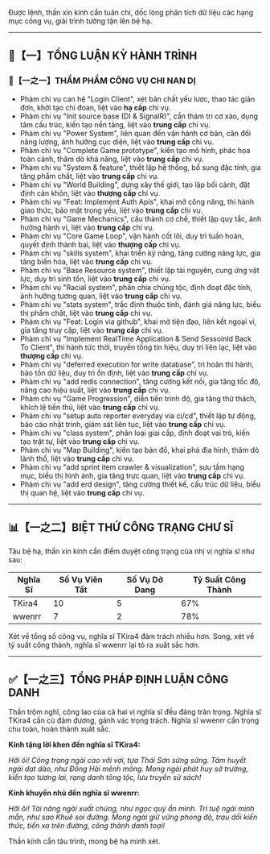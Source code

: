 Được lệnh, thần xin kính cẩn tuân chỉ, dốc lòng phân tích dữ liệu các hạng mục công vụ, giải trình tường tận lên bệ hạ.

---

## 🧾【一】TỔNG LUẬN KỲ HÀNH TRÌNH

### 🧠【一之一】THẨM PHẨM CÔNG VỤ CHI NAN DỊ

- Phàm chi vụ can hệ "Login Client", xét bản chất yếu lược, thao tác giản đơn, khởi tạo chi đoan, liệt vào **hạ cấp** chi vụ.
- Phàm chi vụ "Init source base (DI & SignalR)", cần thâm tri cơ xảo, dụng tâm cấu trúc, kiến tạo nền tảng, liệt vào **trung cấp** chi vụ.
- Phàm chi vụ "Power System", liên quan đến vận hành cơ bản, cân đối năng lượng, ảnh hưởng cục diện, liệt vào **trung cấp** chi vụ.
- Phàm chi vụ "Complete Game prototype", kiến tạo mô hình, phác họa toàn cảnh, thăm dò khả năng, liệt vào **trung cấp** chi vụ.
- Phàm chi vụ "System & feature", thiết lập hệ thống, bổ sung đặc tính, gia tăng phẩm chất, liệt vào **trung cấp** chi vụ.
- Phàm chi vụ "World Building", dựng xây thế giới, tạo lập bối cảnh, đặt định càn khôn, liệt vào **thượng cấp** chi vụ.
- Phàm chi vụ "Feat: Implement Auth Apis", khai mở công năng, thi hành giao thức, bảo mật trọng yếu, liệt vào **trung cấp** chi vụ.
- Phàm chi vụ "Game Mechanics", cấu thành cơ chế, thiết lập quy tắc, ảnh hưởng hành vi, liệt vào **trung cấp** chi vụ.
- Phàm chi vụ "Core Game Loop", vận hành cốt lõi, duy trì tuần hoàn, quyết định thành bại, liệt vào **thượng cấp** chi vụ.
- Phàm chi vụ "skills system", khai triển kỹ năng, tăng cường năng lực, gia tăng biến hóa, liệt vào **trung cấp** chi vụ.
- Phàm chi vụ "Base Resource system", thiết lập tài nguyên, cung ứng vật lực, duy trì sinh tồn, liệt vào **trung cấp** chi vụ.
- Phàm chi vụ "Racial system", phân chia chủng tộc, định đoạt đặc tính, ảnh hưởng tương quan, liệt vào **trung cấp** chi vụ.
- Phàm chi vụ "stats system", trắc định thuộc tính, đánh giá năng lực, biểu thị phẩm chất, liệt vào **trung cấp** chi vụ.
- Phàm chi vụ "Feat: Login via github", khai mở tiện đạo, liên kết ngoại vi, gia tăng truy cập, liệt vào **trung cấp** chi vụ.
- Phàm chi vụ "Implement RealTime Application & Send SessoinId Back To Client", thi hành tức thời, truyền tống tín hiệu, duy trì liên lạc, liệt vào **thượng cấp** chi vụ.
- Phàm chi vụ "deferred execution for write database", trì hoãn thi hành, bảo tồn dữ liệu, duy trì ổn định, liệt vào **trung cấp** chi vụ.
- Phàm chi vụ "add redis connection", tăng cường kết nối, gia tăng tốc độ, nâng cao hiệu suất, liệt vào **trung cấp** chi vụ.
- Phàm chi vụ "Game Progression", diễn tiến trình độ, gia tăng thử thách, khích lệ tiến thủ, liệt vào **trung cấp** chi vụ.
- Phàm chi vụ "setup auto reporter everyday via ci/cd", thiết lập tự động, báo cáo nhật trình, giám sát liên tục, liệt vào **trung cấp** chi vụ.
- Phàm chi vụ "class system", phân loại giai cấp, định đoạt vai trò, kiến tạo trật tự, liệt vào **trung cấp** chi vụ.
- Phàm chi vụ "Map Building", kiến tạo bản đồ, khai phá địa hình, thăm dò lãnh thổ, liệt vào **trung cấp** chi vụ.
- Phàm chi vụ "add sprint item crawler & visualization", sưu tầm hạng mục, biểu thị hình ảnh, gia tăng trực quan, liệt vào **trung cấp** chi vụ.
- Phàm chi vụ "add erd design", tăng cường thiết kế, cấu trúc dữ liệu, biểu thị quan hệ, liệt vào **trung cấp** chi vụ.

---

## 📊【一之二】BIỆT THỨ CÔNG TRẠNG CHƯ SĨ

Tâu bệ hạ, thần xin kính cẩn điểm duyệt công trạng của nhị vị nghĩa sĩ như sau:

| Nghĩa Sĩ | Số Vụ Viên Tất | Số Vụ Dở Dang | Tỷ Suất Công Thành |
|---|---|---|---|
| TKira4 | 10 | 5 | 67% |
| wwenrr | 7 | 2 | 78% |

Xét về tổng số công vụ, nghĩa sĩ TKira4 đảm trách nhiều hơn. Song, xét về tỷ suất công thành, nghĩa sĩ wwenrr lại tỏ ra xuất sắc hơn.

---

## ✅【一之三】TỔNG PHÁP ĐỊNH LUẬN CÔNG DANH

Thần trộm nghĩ, công lao của cả hai vị nghĩa sĩ đều đáng trân trọng. Nghĩa sĩ TKira4 cần cù đảm đương, gánh vác trọng trách. Nghĩa sĩ wwenrr cẩn trọng chu toàn, hoàn thành xuất sắc.

**Kính tặng lời khen đến nghĩa sĩ TKira4:**

_Hỡi ôi! Công trạng ngài cao vời vợi, tựa Thái Sơn sừng sững. Tâm huyết ngài dạt dào, như Đông Hải mênh mông. Mong ngài phát huy sở trường, kiến tạo tương lai, rạng danh tông tộc, lưu truyền sử sách!_

**Kính khuyến nhủ đến nghĩa sĩ wwenrr:**

_Hỡi ôi! Tài năng ngài xuất chúng, như ngọc quý ẩn mình. Trí tuệ ngài minh mẫn, như sao Khuê soi đường. Mong ngài giữ vững phong độ, trau dồi kiến thức, tiến xa trên đường, công thành danh toại!_

Thần kính cẩn tâu trình, mong bệ hạ minh xét.
